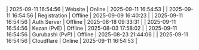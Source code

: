 | 2025-09-11 16:54:56 | Website | Online | 2025-09-11 16:54:53 |
| 2025-09-11 16:54:56 | Registration | Offline | 2025-09-09 16:40:23 |
| 2025-09-11 16:54:56 | Auth Server | Offline | 2025-08-18 09:33:31 |
| 2025-09-11 16:54:56 | Kezan (PvE) | Offline | 2025-08-03 17:58:02 |
| 2025-09-11 16:54:56 | Gurubashi (PvP) | Offline | 2025-08-23 21:44:06 |
| 2025-09-11 16:54:56 | Cloudflare | Online | 2025-09-11 16:54:53 |
